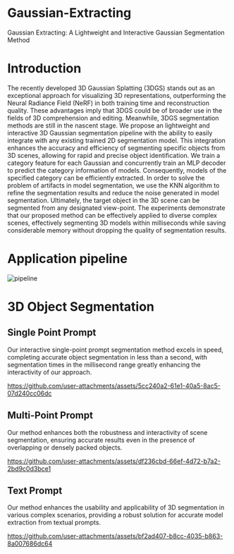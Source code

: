 # Gaussian-Extracting
Gaussian Extracting: A Lightweight and Interactive  Gaussian Segmentation Method

# Introduction
The recently developed 3D Gaussian Splatting (3DGS) stands out as an exceptional approach for visualizing 3D representations, outperforming the Neural Radiance Field (NeRF) in both training time and reconstruction quality. These advantages imply that 3DGS could be of broader use in the fields of 3D comprehension and editing. Meanwhile, 3DGS segmentation methods are still in the nascent stage. We propose an lightweight and interactive 3D Gaussian segmentation pipeline with the ability to easily integrate with any existing trained 2D segmentation model. This integration enhances the accuracy and efficiency of segmenting specific objects from 3D scenes, allowing for rapid and precise object identification. We train a category feature for each Gaussian and concurrently train an MLP decoder to predict the category information of models. Consequently, models of the specified category can be efficiently extracted. In order to solve the problem of artifacts in model segmentation, we use the KNN algorithm to refine the segmentation results and reduce the noise generated in model segmentation. Ultimately, the target object in the 3D scene can be segmented from any designated view-point. The experiments demonstrate that our proposed method can be effectively applied to diverse complex scenes, effectively segmenting 3D models within milliseconds while saving considerable memory without dropping the quality of segmentation results.
# Application pipeline
![pipeline](https://github.com/user-attachments/assets/2a393935-f533-45d5-a9ae-d149ec07b25f)

# 3D Object Segmentation
## Single Point Prompt
Our interactive single-point prompt segmentation method excels in speed, completing accurate object segmentation in less than a second, with segmentation times in the millisecond range greatly enhancing the interactivity of our approach.

https://github.com/user-attachments/assets/5cc240a2-61e1-40a5-8ac5-07d240cc06dc

## Multi-Point Prompt
Our method enhances both the robustness and interactivity of scene segmentation, ensuring accurate results even in the presence of overlapping or densely packed objects.

https://github.com/user-attachments/assets/df236cbd-66ef-4d72-b7a2-2bd9c0d3bce1

## Text Prompt
Our method enhances the usability and applicability of 3D segmentation in various complex scenarios, providing a robust solution for accurate model extraction from textual prompts.

https://github.com/user-attachments/assets/bf2ad407-b8cc-4035-b863-8a007686dc64

